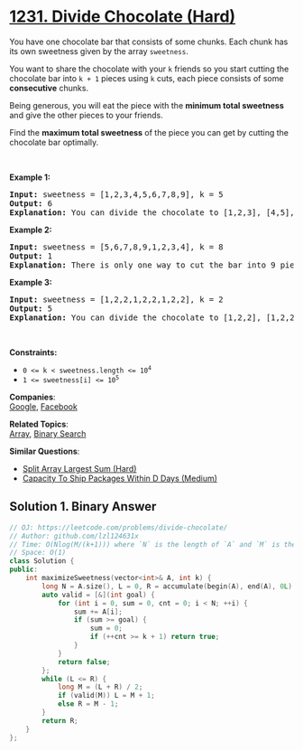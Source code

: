 # [1231. Divide Chocolate (Hard)](https://leetcode.com/problems/divide-chocolate/)

<p>You have one chocolate bar that consists of some chunks. Each chunk has its own sweetness given by the array&nbsp;<code>sweetness</code>.</p>

<p>You want to share the chocolate with your <code>k</code>&nbsp;friends so you start cutting the chocolate bar into <code>k + 1</code>&nbsp;pieces using&nbsp;<code>k</code>&nbsp;cuts, each piece consists of some <strong>consecutive</strong> chunks.</p>

<p>Being generous, you will eat the piece with the <strong>minimum total sweetness</strong> and give the other pieces to your friends.</p>

<p>Find the <strong>maximum total sweetness</strong> of the&nbsp;piece you can get by cutting the chocolate bar optimally.</p>

<p>&nbsp;</p>
<p><strong>Example 1:</strong></p>

<pre><strong>Input:</strong> sweetness = [1,2,3,4,5,6,7,8,9], k = 5
<strong>Output:</strong> 6
<b>Explanation: </b>You can divide the chocolate to [1,2,3], [4,5], [6], [7], [8], [9]
</pre>

<p><strong>Example 2:</strong></p>

<pre><strong>Input:</strong> sweetness = [5,6,7,8,9,1,2,3,4], k = 8
<strong>Output:</strong> 1
<b>Explanation: </b>There is only one way to cut the bar into 9 pieces.
</pre>

<p><strong>Example 3:</strong></p>

<pre><strong>Input:</strong> sweetness = [1,2,2,1,2,2,1,2,2], k = 2
<strong>Output:</strong> 5
<b>Explanation: </b>You can divide the chocolate to [1,2,2], [1,2,2], [1,2,2]
</pre>

<p>&nbsp;</p>
<p><strong>Constraints:</strong></p>

<ul>
	<li><code>0 &lt;= k &lt; sweetness.length &lt;= 10<sup>4</sup></code></li>
	<li><code>1 &lt;= sweetness[i] &lt;= 10<sup>5</sup></code></li>
</ul>


**Companies**:  
[Google](https://leetcode.com/company/google), [Facebook](https://leetcode.com/company/facebook)

**Related Topics**:  
[Array](https://leetcode.com/tag/array/), [Binary Search](https://leetcode.com/tag/binary-search/)

**Similar Questions**:
* [Split Array Largest Sum (Hard)](https://leetcode.com/problems/split-array-largest-sum/)
* [Capacity To Ship Packages Within D Days (Medium)](https://leetcode.com/problems/capacity-to-ship-packages-within-d-days/)

## Solution 1. Binary Answer

```cpp
// OJ: https://leetcode.com/problems/divide-chocolate/
// Author: github.com/lzl124631x
// Time: O(Nlog(M/(k+1))) where `N` is the length of `A` and `M` is the sum of elements in `A`.
// Space: O(1)
class Solution {
public:
    int maximizeSweetness(vector<int>& A, int k) {
        long N = A.size(), L = 0, R = accumulate(begin(A), end(A), 0L) / (k + 1);
        auto valid = [&](int goal) {
            for (int i = 0, sum = 0, cnt = 0; i < N; ++i) {
                sum += A[i];
                if (sum >= goal) {
                    sum = 0;
                    if (++cnt >= k + 1) return true;
                }
            }
            return false;
        };
        while (L <= R) {
            long M = (L + R) / 2;
            if (valid(M)) L = M + 1;
            else R = M - 1;
        }
        return R;
    }
};
```